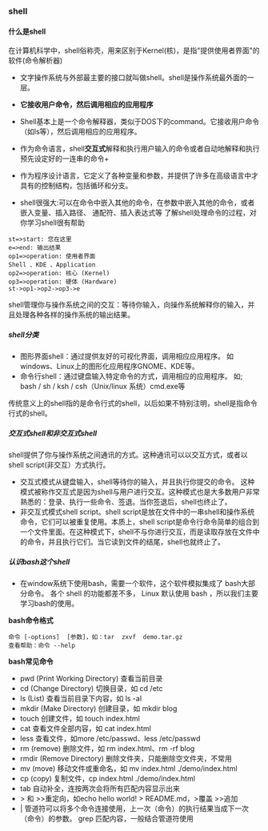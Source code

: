 
### shell
#### 什么是shell
 在计算机科学中，shell俗称壳，用来区别于Kernel(核)，是指"提供使用者界面"的软件(命令解析器)

+  文字操作系统与外部最主要的接口就叫做shell。shell是操作系统最外面的一层。
+  **它接收用户命令，然后调用相应的应用程序** 
+  Shell基本上是一个命令解释器，类似于DOS下的command。它接收用户命令（如ls等），然后调用相应的应用程序。
+  作为命令语言，shell**交互式**解释和执行用户输入的命令或者自动地解释和执行预先设定好的一连串的命令+
+  作为程序设计语言，它定义了各种变量和参数，并提供了许多在高级语言中才具有的控制结构，包括循环和分支。
    
+ shell很强大:可以在命令中嵌入其他的命令，在参数中嵌入其他的命令，或者嵌入变量、插入路径、 通配符、插入表达式等
了解shell处理命令的过程，对你学习shell很有帮助

```flow
st=>start: 您在这里
e=>end: 输出结果
op1=>operation: 使用者界面
Shell 、KDE 、Application
op2=>operation: 核心 (Kernel)
op3=>operation: 硬体 (Hardware)
st->op1->op2->op3->e
```
shell管理你与操作系统之间的交互：等待你输入，向操作系统解释你的输入，并且处理各种各样的操作系统的输出结果。

##### shell分类
+ 图形界面shell：通过提供友好的可视化界面，调用相应应用程序。
如windows、Linux上的图形化应用程序GNOME、KDE等。
+ 命令行shell：通过键盘输入特定命令的方式，调用相应的应用程序。
如; bash / sh / ksh / csh（Unix/linux 系统）cmd.exe等

传统意义上的shell指的是命令行式的shell，以后如果不特别注明，shell是指命令行式的shell。

##### 交互式shell和非交互式shell
shell提供了你与操作系统之间通讯的方式。这种通讯可以以交互方式，或者以shell script(非交互）方式执行。

+ 交互式模式从键盘输入，shell等待你的输入，并且执行你提交的命令。
这种模式被称作交互式是因为shell与用户进行交互。这种模式也是大多数用户非常熟悉的：登录、执行一些命令、签退。当你签退后，shell也终止了。
+ 非交互式模式shell script。shell script是放在文件中的一串shell和操作系统命令，它们可以被重复使用。本质上，shell script是命令行命令简单的组合到一个文件里面。在这种模式下，shell不与你进行交互，而是读取存放在文件中的命令，并且执行它们。当它读到文件的结尾，shell也就终止了。

##### 认识bash这个shell
+ 在window系统下使用bash，需要一个软件，这个软件模拟集成了   bash大部分命令。
各个 shell 的功能都差不多， Linux 默认使用 bash ，所以我们主要学习bash的使用。

**bash命令格式**

	命令 [-options]  [参数]，如：tar  zxvf  demo.tar.gz
    查看帮助：命令 --help
**bash常见命令**

+ pwd (Print Working Directory) 查看当前目录
+ cd (Change Directory) 切换目录，如 cd /etc
+ ls (List) 查看当前目录下内容，如 ls -al
+ mkdir (Make Directory) 创建目录，如 mkdir blog
+ touch 创建文件，如 touch index.html
+ cat 查看文件全部内容，如 cat index.html
+ less 查看文件，如more /etc/passwd、less /etc/passwd
+ rm (remove) 删除文件，如 rm index.html、rm -rf  blog
+ rmdir (Remove Directory) 删除文件夹，只能删除空文件夹，不常用
+ mv (move) 移动文件或重命名，如 mv index.html ./demo/index.html
+ cp (copy) 复制文件，cp index.html ./demo/index.html
+ tab 自动补全，连按两次会将所有匹配内容显示出来
+ \> 和 >>重定向，如echo hello world! > README.md，>覆盖 >>追加
+ \| 管道符可以将多个命令连接使用，上一次（命令）的执行结果当成下一次（命令）的参数。
grep 匹配内容，一般结合管道符使用


